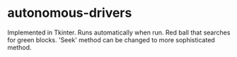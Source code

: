 # autonomous-drivers
Implemented in Tkinter. Runs automatically when run. Red ball that searches for green blocks. 'Seek' method can be changed to more sophisticated method.
